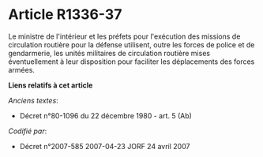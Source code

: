 # Article R1336-37

Le ministre de l'intérieur et les préfets pour l'exécution des missions de circulation routière pour la défense utilisent,
outre les forces de police et de gendarmerie, les unités militaires de circulation routière mises éventuellement à leur
disposition pour faciliter les déplacements des forces armées.

**Liens relatifs à cet article**

_Anciens textes_:

  - Décret n°80-1096 du 22 décembre 1980 - art. 5 (Ab)

_Codifié par_:

  - Décret n°2007-585 2007-04-23 JORF 24 avril 2007
